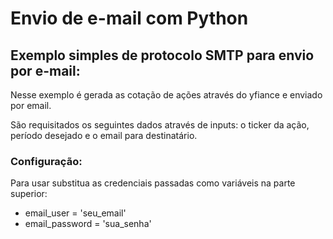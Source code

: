 # Envio de e-mail com Python

## Exemplo simples de protocolo SMTP para envio por e-mail:
Nesse exemplo é gerada as cotação de ações através do yfiance e enviado por email.

São requisitados os seguintes dados através de inputs: o ticker da ação, período desejado e o email para destinatário.

### Configuração:
Para usar substitua as credenciais passadas como variáveis ​​na parte superior: 
- email_user = 'seu_email' 
- email_password = 'sua_senha'

